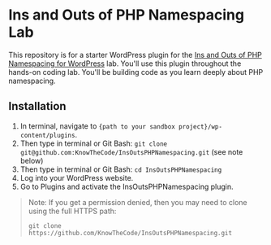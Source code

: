 # Ins and Outs of PHP Namespacing Lab

This repository is for a starter WordPress plugin for the [Ins and Outs of PHP Namespacing for WordPress](https://knowthecode.io/labs/ins-outs-php-namespace-wordpress) lab.  You'll use this plugin throughout the hands-on coding lab.  You'll be building code as you learn deeply about PHP namespacing.

## Installation

1. In terminal, navigate to `{path to your sandbox project}/wp-content/plugins`.
2. Then type in terminal or Git Bash: `git clone git@github.com:KnowTheCode/InsOutsPHPNamespacing.git` (see note below)
3. Then type in terminal or Git Bash: `cd InsOutsPHPNamespacing`
4. Log into your WordPress website.
5. Go to Plugins and activate the InsOutsPHPNamespacing plugin.

>Note: If you get a permission denied, then you may need to clone using the full HTTPS path: 
>
>`git clone https://github.com/KnowTheCode/InsOutsPHPNamespacing.git`

